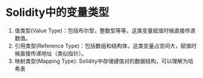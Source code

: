# Solidity中的变量类型
1. 值类型(Value Type)：包括布尔型，整数型等等，这类变量赋值时候直接传递数值。
2. 引用类型(Reference Type)：包括数组和结构体，这类变量占空间大，赋值时候直接传递地址（类似指针）。
3. 映射类型(Mapping Type): Solidity中存储键值对的数据结构，可以理解为哈希表